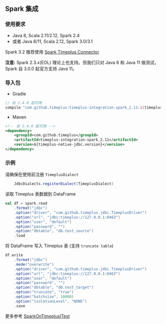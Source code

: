 ## Spark 集成

### 使用要求

- Java 8, Scala 2.11/2.12, Spark 2.4
- 或者 Java 8/11, Scala 2.12, Spark 3.0/3.1

Spark 3.2 推荐使用 [Spark Timeplus Connector](https://github.com/timeplus-io/spark-timeplus-connector)

**注意:** Spark 2.3.x(EOL) 理论上也支持。但我们只对 Java 8 和 Java 11 做测试，Spark 自 3.0.0 起官方支持 Java 11。

### 导入包

- Gradle

```groovy
// 自 2.4.0 起可用
compile "com.github.timeplus:timeplus-integration-spark_2.11:${timeplus_native_jdbc_version}"
```

- Maven

```xml
<!-- 自 2.4.0 起可用 -->
<dependency>
    <groupId>com.github.timeplus</groupId>
    <artifactId>timeplus-integration-spark_2.11</artifactId>
    <version>${timeplus-native-jdbc.version}</version>
</dependency>
```

### 示例

请确保在使用前注册 `TimeplusDialect` 

```scala
    JdbcDialects.registerDialect(TimeplusDialect)
```

读取 Timeplus 表数据到 DataFrame

```scala
val df = spark.read
    .format("jdbc")
    .option("driver", "com.github.timeplus.jdbc.TimeplusDriver")
    .option("url", "jdbc:timeplus://127.0.0.1:8463")
    .option("user", "default")
    .option("password", "")
    .option("dbtable", "db.test_source")
    .load
```

将 DataFrame 写入 Timeplus 表 (支持 `truncate table`)

```scala
df.write
    .format("jdbc")
    .mode("overwrite")
    .option("driver", "com.github.timeplus.jdbc.TimeplusDriver")
    .option("url", "jdbc:timeplus://127.0.0.1:8463")
    .option("user", "default")
    .option("password", "")
    .option("dbtable", "db.test_target")
    .option("truncate", "true")
    .option("batchsize", 10000)
    .option("isolationLevel", "NONE")
    .save
```

更多参考 [SparkOnTimeplusITest](https://github.com/timeplus-io/timeplus-native-jdbc/timeplus-integration/timeplus-integration-spark/src/test/scala/com.github.timeplus-io.jdbc.spark/SparkOnTimeplusITest.scala)
